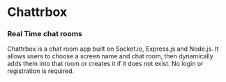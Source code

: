 # Chattrbox

### Real Time chat rooms

Chattrbox is a chat room app built on Socket.io, Express.js and Node.js. It allows users to choose a screen name and chat room, then dynamically adds them into that room or creates it if it does not exist. No login or registration is required.
